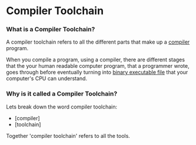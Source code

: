 # Compiler Toolchain

### What is a Compiler Toolchain?
A compiler toolchain refers to all the different parts that make up a [compiler]() program.

When you compile a program, using a compiler, there are different stages that the your human readable computer program, that a programmer wrote, goes through before eventually turning
into [binary executable file]() that your computer's CPU can understand.





### Why is it called a Compiler Toolchain?
Lets break down the word compiler toolchain:
- [compiler]
- [toolchain]

Together 'compiler toolchain' refers to all the tools.



